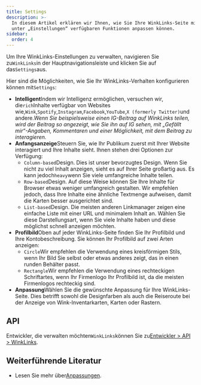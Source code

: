 ```yaml
---
title: Settings
description: >-
  In diesem Artikel erklären wir Ihnen, wie Sie Ihre WinkLinks-Seite mit den
  unter „Einstellungen“ verfügbaren Funktionen anpassen können.
sidebar:
  order: 4
---
```

Um Ihre WinkLinks-Einstellungen zu verwalten, navigieren Sie zu`WinkLinks`in der Hauptnavigationsleiste und klicken Sie auf das`Settings`aus.

Hier sind die Möglichkeiten, wie Sie Ihr WinkLinks-Verhalten konfigurieren können mit`Settings`:

* **Intelligent**Indem wir Intelligenz ermöglichen, versuchen wir, die`rich`Inhalte verfügbar von Websites wie,`Wink`,`Spotify`,`Instagram`,`Facebook`,`YouTube`,`X (formerly Twitter)`und andere.*Wenn Sie beispielsweise einen IG-Beitrag auf WinkLinks teilen, wird der Beitrag so angezeigt, wie Sie ihn auf IG sehen, mit „Gefällt mir“-Angaben, Kommentaren und einer Möglichkeit, mit dem Beitrag zu interagieren.*
* **Anfangsanzeige**Steuern Sie, wie Ihr Publikum zuerst mit Ihrer Website interagiert und Ihre Inhalte sieht. Ihnen stehen drei Optionen zur Verfügung:
  * `Column-based`Design. Dies ist unser bevorzugtes Design. Wenn Sie nicht zu viel Inhalt anzeigen, sieht es auf Ihrer Seite großartig aus. Es kann jedoch`heavy`wenn Sie viele umfangreiche Inhalte teilen.
  * `Row-based`Design. Auf diese Weise können Sie Ihre Inhalte für Browser etwas weniger umfangreich gestalten. Wir empfehlen jedoch, dass Ihre Inhalte eine ähnliche Textmenge aufweisen, damit die Karten besser ausgerichtet sind.
  * `List-based`Design. Die meisten anderen Linkmanager zeigen eine einfache Liste mit einer URL und minimalem Inhalt an. Wählen Sie diese Darstellungsart, wenn Sie viele Inhalte haben und diese möglichst schnell anzeigen möchten.
* **Profilbild**Oben auf jeder WinkLinks-Seite finden Sie Ihr Profilbild und Ihre Kontobeschreibung. Sie können Ihr Profilbild auf zwei Arten anzeigen:
  * `Circle`Wir empfehlen die Verwendung eines kreisförmigen Stils, wenn Ihr Bild Sie selbst oder etwas anderes zeigt, das in einen runden Behälter passt.
  * `Rectangle`Wir empfehlen die Verwendung eines rechteckigen Schriftartes, wenn Ihr Firmenlogo Ihr Profilbild ist, da die meisten Firmenlogos rechteckig sind.
* **Anpassung**Wählen Sie die gewünschte Anpassung für Ihre WinkLinks-Seite. Dies betrifft sowohl die Designfarben als auch die Reiseroute bei der Anzeige von Wink-Inventarkarten, Karten oder Rastern.

## API

Entwickler, die verwalten möchten`WinkLinks`können Sie zu[Entwickler > API > WinkLinks](/developers/apis/#winklinks-api).

## Weiterführende Literatur

* Lesen Sie mehr über[Anpassungen](/studio/customization).


